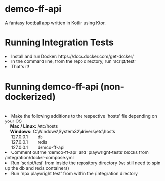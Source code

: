 # demco-ff-api
A fantasy football app written in Kotlin using Ktor.

# Running Integration Tests
<li>
    Install and run Docker: https://docs.docker.com/get-docker/
</li>
<li>
    In the command line, from the repo directory, run 'script/test'
</li>
<li>
    That's it!
</li>

<h1> Running demco-ff-api (non-dockerized)</h1>
<br>
<li>Make the following additions to the respective 'hosts' file depending on your OS<br>
<b>&nbsp;&nbsp;&nbsp;&nbsp;&nbsp;Mac / Linux:</b> /etc/hosts <br>
<b>&nbsp;&nbsp;&nbsp;&nbsp;&nbsp;Windows:</b> C:\Windows\System32\drivers\etc\hosts
<br>
&nbsp;&nbsp;&nbsp;&nbsp;&nbsp;127.0.0.1 &nbsp;&nbsp;&nbsp;&nbsp;&nbsp;&nbsp; db<br>
&nbsp;&nbsp;&nbsp;&nbsp;&nbsp;127.0.0.1 &nbsp;&nbsp;&nbsp;&nbsp;&nbsp;&nbsp; redis<br>
&nbsp;&nbsp;&nbsp;&nbsp;&nbsp;127.0.0.1 &nbsp;&nbsp;&nbsp;&nbsp;&nbsp;&nbsp; demco-ff-api<br>
</li>

<li>Comment out the 'demco-ff-api' and 'playwright-tests' blocks from /integration/docker-compose.yml</li>

<li>Run 'script/test' from inside the repository directory (we still need to spin up the db and redis containers)</li>

<li>Run 'npx playwright test' from within the /integration directory</li>
